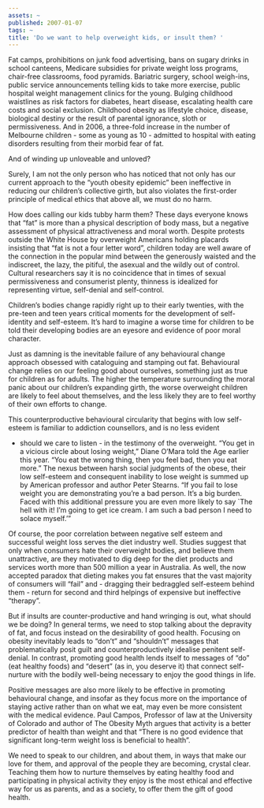```yaml
---
assets: ~
published: 2007-01-07
tags: ~
title: 'Do we want to help overweight kids, or insult them? '
---
```

Fat camps, prohibitions on junk food advertising, bans on sugary drinks
in school canteens, Medicare subsidies for private weight loss programs,
chair-free classrooms, food pyramids. Bariatric surgery, school
weigh-ins, public service announcements telling kids to take more
exercise, public hospital weight management clinics for the young.
Bulging childhood waistlines as risk factors for diabetes, heart
disease, escalating health care costs and social exclusion. Childhood
obesity as lifestyle choice, disease, biological destiny or the result
of parental ignorance, sloth or permissiveness. And in 2006, a
three-fold increase in the number of Melbourne children - some as young
as 10 - admitted to hospital with eating disorders resulting from their
morbid fear of fat.

And of winding up unloveable and unloved?

Surely, I am not the only person who has noticed that not only has our
current approach to the “youth obesity epidemic” been ineffective in
reducing our children’s collective girth, but also violates the
first-order principle of medical ethics that above all, we must do no
harm.

How does calling our kids tubby harm them? These days everyone knows
that “fat” is more than a physical description of body mass, but a
negative assessment of physical attractiveness and moral worth. Despite
protests outside the White House by overweight Americans holding
placards insisting that “fat is not a four letter word”, children today
are well aware of the connection in the popular mind between the
generously waisted and the indiscreet, the lazy, the pitiful, the
asexual and the wildly out of control. Cultural researchers say it is no
coincidence that in times of sexual permissiveness and consumerist
plenty, thinness is idealized for representing virtue, self-denial and
self-control.

Children’s bodies change rapidly right up to their early twenties, with
the pre-teen and teen years critical moments for the development of
self-identity and self-esteem. It’s hard to imagine a worse time for
children to be told their developing bodies are an eyesore and evidence
of poor moral character.

Just as damning is the inevitable failure of any behavioural change
approach obsessed with cataloguing and stamping out fat. Behavioural
change relies on our feeling good about ourselves, something just as
true for children as for adults. The higher the temperature surrounding
the moral panic about our children’s expanding girth, the worse
overweight children are likely to feel about themselves, and the less
likely they are to feel worthy of their own efforts to change.

This counterproductive behavioural circularity that begins with low
self-esteem is familiar to addiction counsellors, and is no less evident
- should we care to listen - in the testimony of the overweight. “You
get in a vicious circle about losing weight,” Diane O’Mara told the Age
earlier this year. “You eat the wrong thing, then you feel bad, then you
eat more.” The nexus between harsh social judgments of the obese, their
low self-esteem and consequent inability to lose weight is summed up by
American professor and author Peter Stearns. “If you fail to lose weight
you are demonstrating you’re a bad person. It’s a big burden. Faced with
this additional pressure you are even more likely to say \`The hell with
it! I’m going to get ice cream. I am such a bad person I need to solace
myself.’”

Of course, the poor correlation between negative self esteem and
successful weight loss serves the diet industry well. Studies suggest
that only when consumers hate their overweight bodies, and believe them
unattractive, are they motivated to dig deep for the diet products and
services worth more than 500 million a year in Australia. As well, the
now accepted paradox that dieting makes you fat ensures that the vast
majority of consumers will “fail” and - dragging their bedraggled
self-esteem behind them - return for second and third helpings of
expensive but ineffective “therapy”.

But if insults are counter-productive and hand wringing is out, what
should we be doing? In general terms, we need to stop talking about the
depravity of fat, and focus instead on the desirability of good health.
Focusing on obesity inevitably leads to “don’t” and “shouldn’t” messages
that problematically posit guilt and counterproductively idealise
penitent self-denial. In contrast, promoting good health lends itself to
messages of “do” (eat healthy foods) and “desert” (as in, you deserve
it) that connect self-nurture with the bodily well-being necessary to
enjoy the good things in life.

Positive messages are also more likely to be effective in promoting
behavioural change, and insofar as they focus more on the importance of
staying active rather than on what we eat, may even be more consistent
with the medical evidence. Paul Campos, Professor of law at the
University of Colorado and author of The Obesity Myth argues that
activity is a better predictor of health than weight and that “There is
no good evidence that significant long-term weight loss is beneficial to
health”.

We need to speak to our children, and about them, in ways that make our
love for them, and approval of the people they are becoming, crystal
clear. Teaching them how to nurture themselves by eating healthy food
and participating in physical activity they enjoy is the most ethical
and effective way for us as parents, and as a society, to offer them the
gift of good health.